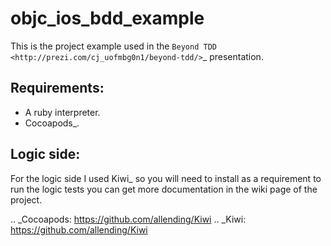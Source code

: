 objc_ios_bdd_example
====================

This is the project example used in the `Beyond TDD <http://prezi.com/cj_uofmbg0n1/beyond-tdd/>`_
presentation.

Requirements:
-------------

- A ruby interpreter.
- Cocoapods_.


Logic side:
-----------

For the logic side I used Kiwi_ so you will need to install as a requirement
to run the logic tests you can get more documentation in the wiki page of the
project.

.. _Cocoapods: https://github.com/allending/Kiwi
.. _Kiwi: https://github.com/allending/Kiwi
